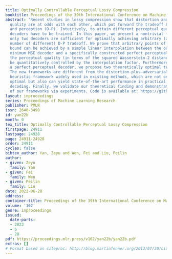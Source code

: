 ```yaml
---
title: Optimally Controllable Perceptual Lossy Compression
booktitle: Proceedings of the 39th International Conference on Machine Learning
abstract: "Recent studies in lossy compression show that distortion and perceptual
  quality are at odds with each other, which put forward the tradeoff between distortion
  and perception (D-P). Intuitively, to attain different perceptual quality, different
  decoders have to be trained. In this paper, we present a nontrivial finding that
  only two decoders are sufficient for optimally achieving arbitrary (an infinite
  number of different) D-P tradeoff. We prove that arbitrary points of the D-P tradeoff
  bound can be achieved by a simple linear interpolation between the outputs of a
  minimum MSE decoder and a specifically constructed perfect perceptual decoder. Meanwhile,
  the perceptual quality (in terms of the squared Wasserstein-2 distance metric) can
  be quantitatively controlled by the interpolation factor. Furthermore, to construct
  a perfect perceptual decoder, we propose two theoretically optimal training frameworks.
  The new frameworks are different from the distortion-plus-adversarial loss based
  heuristic framework widely used in existing methods, which are not only theoretically
  optimal but also can yield state-of-the-art performance in practical perceptual
  decoding. Finally, we validate our theoretical finding and demonstrate the superiority
  of our frameworks via experiments. Code is available at: https://github.com/ZeyuYan/Controllable\x02Perceptual-Compression"
layout: inproceedings
series: Proceedings of Machine Learning Research
publisher: PMLR
issn: 2640-3498
id: yan22b
month: 0
tex_title: Optimally Controllable Perceptual Lossy Compression
firstpage: 24911
lastpage: 24928
page: 24911-24928
order: 24911
cycles: false
bibtex_author: Yan, Zeyu and Wen, Fei and Liu, Peilin
author:
- given: Zeyu
  family: Yan
- given: Fei
  family: Wen
- given: Peilin
  family: Liu
date: 2022-06-28
address:
container-title: Proceedings of the 39th International Conference on Machine Learning
volume: '162'
genre: inproceedings
issued:
  date-parts:
  - 2022
  - 6
  - 28
pdf: https://proceedings.mlr.press/v162/yan22b/yan22b.pdf
extras: []
# Format based on citeproc: http://blog.martinfenner.org/2013/07/30/citeproc-yaml-for-bibliographies/
---
```

